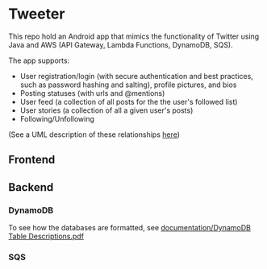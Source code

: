 # Tweeter

This repo hold an Android app that mimics the functionality of Twitter using Java and AWS (API Gateway, Lambda Functions, DynamoDB, SQS).

The app supports:
- User registration/login (with secure authentication and best practices, such as password hashing and salting), profile pictures, and bios
- Posting statuses (with urls and @mentions)
- User feed (a collection of all posts for the the user's followed list)
- User stories (a collection of all a given user's posts)
- Following/Unfollowing

(See a UML description of these relationships [here](documentation/Tweeter%20-%20UML%20Class%20Diagram%20-%20Project%20Conceptual%20Overview.pdf))

## Frontend

## Backend

### DynamoDB
To see how the databases are formatted, see [documentation/DynamoDB Table Descriptions.pdf](documentation/Tweeter%20-%20DynamoDB%20Table%20Descriptions.pdf)

### SQS
